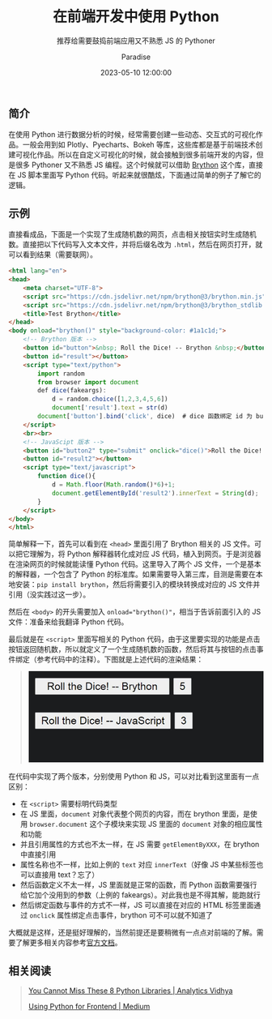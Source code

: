 ﻿---
layout:         post
title:          "在前端开发中使用 Python "
subtitle:       "推荐给需要鼓捣前端应用又不熟悉 JS 的 Pythoner"
date:           "2023-05-10 12:00:00"
author:         "Paradise"
header-style:   text
tags:
    - 编程语言
    - Python
    - 总结
---

## 简介

在使用 Python 进行数据分析的时候，经常需要创建一些动态、交互式的可视化作品。一般会用到如 Plotly、Pyecharts、Bokeh 等库，这些库都是基于前端技术创建可视化作品。所以在自定义可视化的时候，就会接触到很多前端开发的内容，但是很多 Pythoner 又不熟悉 JS 编程。这个时候就可以借助 [Brython](https://github.com/brython-dev/brython) 这个库，直接在 JS 脚本里面写 Python 代码。听起来就很酷炫，下面通过简单的例子了解它的逻辑。

## 示例

直接看成品，下面是一个实现了生成随机数的网页，点击相关按钮实时生成随机数。直接把以下代码写入文本文件，并将后缀名改为 `.html`，然后在网页打开，就可以看到结果（需要联网）。

```html
<html lang="en">
<head>
    <meta charset="UTF-8">
    <script src="https://cdn.jsdelivr.net/npm/brython@3/brython.min.js"></script>
    <script src="https://cdn.jsdelivr.net/npm/brython@3/brython_stdlib.js"></script>
    <title>Test Brython</title>
</head>
<body onload="brython()" style="background-color: #1a1c1d;">
    <!-- Brython 版本 -->
    <button id="button">&nbsp; Roll the Dice! -- Brython &nbsp;</button>
    <button id="result"></button>
    <script type="text/python">
        import random
        from browser import document
        def dice(fakeargs):
            d = random.choice([1,2,3,4,5,6])
            document['result'].text = str(d)
        document['button'].bind('click', dice)  # dice 函数绑定 id 为 button 的按钮的 click 事件
    </script>
    <br><br>
    <!-- JavaScipt 版本 -->
    <button id="button2" type="submit" onclick="dice()">Roll the Dice! -- JavaScript</button>
    <button id="result2"></button>
    <script type="text/javascript">
        function dice(){
            d = Math.floor(Math.random()*6)+1;
            document.getElementById('result2').innerText = String(d);
        }
    </script>
</body>
</html>
```

简单解释一下，首先可以看到在 `<head>` 里面引用了 Brython 相关的 JS 文件。可以把它理解为，将 Python 解释器转化成对应 JS 代码，植入到网页。于是浏览器在渲染网页的时候就能读懂 Python 代码。这里导入了两个 JS 文件，一个是基本的解释器，一个包含了 Python 的标准库。如果需要导入第三库，目测是需要在本地安装：`pip install brython`，然后将需要引入的模块转换成对应的 JS 文件并引用（没实践过这一步）。

然后在 `<body>` 的开头需要加入 `onload="brython()"`，相当于告诉前面引入的 JS 文件：准备来给我翻译 Python 代码。

最后就是在 `<script>` 里面写相关的 Python 代码，由于这里要实现的功能是点击按钮返回随机数，所以就定义了一个生成随机数的函数，然后将其与按钮的点击事件绑定（参考代码中的注释）。下图就是上述代码的渲染结果：

> ![](/post-assets/20230510/result.jpg)

在代码中实现了两个版本，分别使用 Python 和 JS，可以对比看到这里面有一点区别：

- 在 `<script>` 需要标明代码类型
- 在 JS 里面，`document` 对象代表整个网页的内容，而在 brython 里面，是使用 `browser.document` 这个子模块来实现 JS 里面的 `document` 对象的相应属性和功能
- 并且引用属性的方式也不太一样，在 JS 需要 `getElementByXXX`，在 brython 中直接引用
- 属性名称也不一样，比如上例的 `text` 对应 `innerText`（好像 JS 中某些标签也可以直接用 text？忘了）
- 然后函数定义不太一样，JS 里面就是正常的函数，而 Python 函数需要强行给它加个没用到的参数（上例的 fakeargs）。对此我也是不得其解，能跑就行
- 然后绑定函数与事件的方式不一样，JS 可以直接在对应的 HTML 标签里面通过 `onclick` 属性绑定点击事件，brython 可不可以就不知道了

大概就是这样，还是挺好理解的，当然前提还是要稍微有一点点对前端的了解。需要了解更多相关内容参考[官方文档](https://www.brython.info/static_doc/en/intro.html)。

## 相关阅读
>
> [You Cannot Miss These 8 Python Libraries \| Analytics Vidhya](https://www.analyticsvidhya.com/blog/2021/04/you-cannot-miss-these-8-python-libraries/?utm_source=feed&utm_medium=feed-articles&utm_campaign=feed)
>
>[Using Python for Frontend \| Medium](https://blog.bitsrc.io/using-python-for-frontend-f90a0f8d51ae)